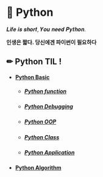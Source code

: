 # 📖 Python

𝑳𝒊𝒇𝒆 𝒊𝒔 𝒔𝒉𝒐𝒓𝒕, 𝒀𝒐𝒖 𝒏𝒆𝒆𝒅 𝑷𝒚𝒕𝒉𝒐𝒏. 

**인생은 짧다. 당신에겐 파이썬이 필요하다**

## ✏ Python TIL !

- #### [Python Basic](Python_기초/Python_기초.md)

  - ##### [Python function](함수_기초/함수.md)

  - ##### [Python Debugging](debugging/debugging.md)

  - ##### [Python OOP](OOP/OOP.md)

  - ##### [Python Class](OOP/Class.md)

  - ##### [Python Application](Python_응용_심화/Python_응용_심화.md)

- #### [Python Algorithm](https://github.com/jaejae200/TIL/tree/master/Python/Python%20Algorithm)

